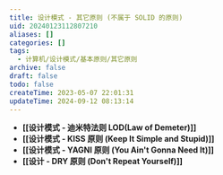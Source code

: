 ```yaml
---
title: 设计模式 - 其它原则 (不属于 SOLID 的原则)
uid: 20240123112807210
aliases: []
categories: []
tags:
  - 计算机/设计模式/基本原则/其它原则
archive: false
draft: false
todo: false
createTime: 2023-05-07 22:01:31
updateTime: 2024-09-12 08:13:14
---
```


- **[[设计模式 - 迪米特法则 LOD(Law of Demeter)]]**
- **[[设计模式 - KISS 原则 (Keep It Simple and Stupid)]]**
- **[[设计模式 - YAGNI 原则 (You Ain't Gonna Need It)]]**
- **[[设计 - DRY 原则 (Don't Repeat Yourself)]]**
